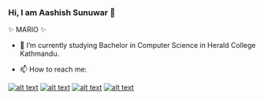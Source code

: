 ### Hi, I am Aashish Sunuwar 👋
✨ MARIO ✨ 

- 🌱 I’m currently studying Bachelor in Computer Science in Herald College Kathmandu.

- 📫 How to reach me:
<!-- Please don't remove this: Grab your social icons from https://github.com/carlsednaoui/gitsocial -->

<!-- display the social media buttons in your README -->

[![alt text][1.1]][1]
[![alt text][2.1]][2]
[![alt text][3.1]][3]
[![alt text][4.1]][4]


<!-- links to social media icons -->
[1.1]: http://i.imgur.com/fep1WsG.png (facebook icon without padding)
[2.1]: http://i.imgur.com/wWzX9uB.png (twitter icon without padding)
[3.1]: http://i.imgur.com/Vvy3Kru.png (dribbble icon without padding)
[4.1]: http://i.imgur.com/9I6NRUm.png (github icon without padding)


<!-- links to your social media accounts -->
[1]: http://www.facebook.com/spydermyaan
[2]: http://www.twitter.com/ArtistSunuwar
[3]: http://dribbble.com/aashish-sunuwar
[4]: http://www.github.com/aashish-sunuwar

<!-- Please don't remove this: Grab your social icons from https://github.com/carlsednaoui/gitsocial -->
